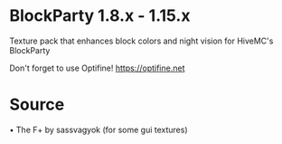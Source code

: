 # BlockParty 1.8.x - 1.15.x
 Texture pack that enhances block colors and night vision for HiveMC's BlockParty

Don't forget to use Optifine!
https://optifine.net

# Source
• The F+ by sassvagyok (for some gui textures)
